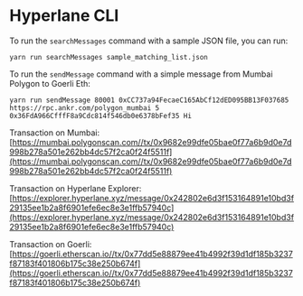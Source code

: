 # Hyperlane CLI

To run the `searchMessages` command with a sample JSON file, you can run:
```
yarn run searchMessages sample_matching_list.json
```


To run the `sendMessage` command with a simple message from Mumbai Polygon to Goerli Eth:
```
yarn run sendMessage 80001 0xCC737a94FecaeC165AbCf12dED095BB13F037685 https://rpc.ankr.com/polygon_mumbai 5 0x36FdA966CfffF8a9Cdc814f546db0e6378bFef35 Hi
```

Transaction on Mumbai: 
[https://mumbai.polygonscan.com//tx/0x9682e99dfe05bae0f77a6b9d0e7d998b278a501e262bb4dc57f2ca0f24f5511f](https://mumbai.polygonscan.com//tx/0x9682e99dfe05bae0f77a6b9d0e7d998b278a501e262bb4dc57f2ca0f24f5511f)

Transaction on Hyperlane Explorer:
[https://explorer.hyperlane.xyz/message/0x242802e6d3f153164891e10bd3f29135ee1b2a8f6901efe6ec8e3e1ffb57940c](https://explorer.hyperlane.xyz/message/0x242802e6d3f153164891e10bd3f29135ee1b2a8f6901efe6ec8e3e1ffb57940c)

Transaction on Goerli: 
[https://goerli.etherscan.io//tx/0x77dd5e88879ee41b4992f39d1df185b3237f87183f401806b175c38e250b674f](https://goerli.etherscan.io//tx/0x77dd5e88879ee41b4992f39d1df185b3237f87183f401806b175c38e250b674f)